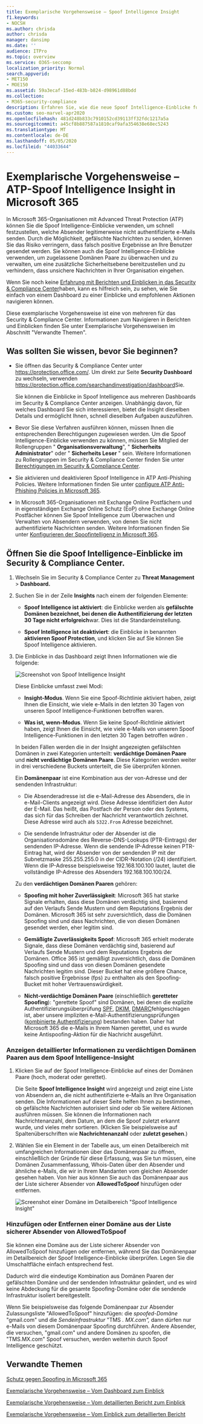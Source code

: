 ```yaml
---
title: Exemplarische Vorgehensweise – Spoof Intelligence Insight
f1.keywords:
- NOCSH
ms.author: chrisda
author: chrisda
manager: dansimp
ms.date: ''
audience: ITPro
ms.topic: overview
ms.service: O365-seccomp
localization_priority: Normal
search.appverid:
- MET150
- MOE150
ms.assetid: 59a3ecaf-15ed-483b-b824-d98961d88bdd
ms.collection:
- M365-security-compliance
description: Erfahren Sie, wie die neue Spoof Intelligence-Einblicke funktioniert, und wie Sie schnell ermitteln können, welche Absender legitimerweise nicht authentifizierte e-Mails senden.
ms.custom: seo-marvel-apr2020
ms.openlocfilehash: 481d248b833c7910152cd39113ff32fdc1217a5a
ms.sourcegitcommit: a45cf8b887587a1810caf9afa354638e68ec5243
ms.translationtype: MT
ms.contentlocale: de-DE
ms.lasthandoff: 05/05/2020
ms.locfileid: "44033644"
---
```

# <a name="walkthrough---atp-spoof-intelligence-insight-in-microsoft-365"></a>Exemplarische Vorgehensweise – ATP-Spoof Intelligence Insight in Microsoft 365

In Microsoft 365-Organisationen mit Advanced Threat Protection (ATP) können Sie die Spoof Intelligence-Einblicke verwenden, um schnell festzustellen, welche Absender legitimerweise nicht authentifizierte e-Mails senden. Durch die Möglichkeit, gefälschte Nachrichten zu senden, können Sie das Risiko verringern, dass falsch positive Ergebnisse an Ihre Benutzer gesendet werden. Sie können auch die Spoof Intelligence-Einblicke verwenden, um zugelassene Domänen Paare zu überwachen und zu verwalten, um eine zusätzliche Sicherheitsebene bereitzustellen und zu verhindern, dass unsichere Nachrichten in Ihrer Organisation eingehen.

Wenn Sie noch keine [Erfahrung mit Berichten und Einblicken in das Security & Compliance Center](reports-and-insights-in-security-and-compliance.md)haben, kann es hilfreich sein, zu sehen, wie Sie einfach von einem Dashboard zu einer Einblicke und empfohlenen Aktionen navigieren können.

Diese exemplarische Vorgehensweise ist eine von mehreren für das Security & Compliance Center. Informationen zum Navigieren in Berichten und Einblicken finden Sie unter Exemplarische Vorgehensweisen im Abschnitt "Verwandte Themen".

## <a name="what-do-you-need-to-know-before-you-begin"></a>Was sollten Sie wissen, bevor Sie beginnen?

- Sie öffnen das Security & Compliance Center unter <https://protection.office.com/>. Um direkt zur Seite **Security Dashboard** zu wechseln, verwenden <https://protection.office.com/searchandinvestigation/dashboard>Sie.

  Sie können die Einblicke in Spoof Intelligence aus mehreren Dashboards im Security & Compliance Center anzeigen. Unabhängig davon, für welches Dashboard Sie sich interessieren, bietet die Insight dieselben Details und ermöglicht Ihnen, schnell dieselben Aufgaben auszuführen.

- Bevor Sie diese Verfahren ausführen können, müssen Ihnen die entsprechenden Berechtigungen zugewiesen werden. Um die Spoof Intelligence-Einblicke verwenden zu können, müssen Sie Mitglied der Rollengruppen " **Organisationsverwaltung**", " **Sicherheits Administrator**" oder " **Sicherheits Leser** " sein. Weitere Informationen zu Rollengruppen im Security & Compliance Center finden Sie unter [Berechtigungen im Security & Compliance Center](permissions-in-the-security-and-compliance-center.md).

- Sie aktivieren und deaktivieren Spoof Intelligence in ATP Anti-Phishing Policies. Weitere Informationen finden Sie unter [configure ATP Anti-Phishing Policies in Microsoft 365](configure-atp-anti-phishing-policies.md).

- In Microsoft 365-Organisationen mit Exchange Online Postfächern und in eigenständigen Exchange Online Schutz (EoP) ohne Exchange Online Postfächer können Sie Spoof Intelligence zum Überwachen und Verwalten von Absendern verwenden, von denen Sie nicht authentifizierte Nachrichten senden. Weitere Informationen finden Sie unter [Konfigurieren der Spoofintelligenz in Microsoft 365](learn-about-spoof-intelligence.md).

## <a name="open-the-spoof-intelligence-insight-in-the-security--compliance-center"></a>Öffnen Sie die Spoof Intelligence-Einblicke im Security & Compliance Center.

1. Wechseln Sie im Security & Compliance Center zu **Threat Management** \> **Dashboard.**

2. Suchen Sie in der Zeile **Insights** nach einem der folgenden Elemente:

   - **Spoof Intelligence ist aktiviert**: die Einblicke werden als **gefälschte Domänen bezeichnet, bei denen die Authentifizierung der letzten 30 Tage nicht erfolgreich**war. Dies ist die Standardeinstellung.

   - **Spoof Intelligence ist deaktiviert**: die Einblicke in benannten **aktivieren Spoof Protection**, und klicken Sie auf Sie können Sie Spoof Intelligence aktivieren.

3. Die Einblicke in das Dashboard zeigt Ihnen Informationen wie die folgende:

   ![Screenshot von Spoof Intelligence Insight](../../media/28aeabac-c1a1-4d16-9fbe-14996f742a9a.png)

   Diese Einblicke umfasst zwei Modi:

   - **Insight-Modus**. Wenn Sie eine Spoof-Richtlinie aktiviert haben, zeigt Ihnen die Einsicht, wie viele e-Mails in den letzten 30 Tagen von unseren Spoof Intelligence-Funktionen betroffen waren.

   - **Was ist, wenn-Modus**. Wenn Sie keine Spoof-Richtlinie aktiviert haben, zeigt Ihnen die Einsicht, wie viele e-Mails von unseren Spoof Intelligence-Funktionen in den letzten 30 Tagen betroffen *wären* .

   In beiden Fällen werden die in der Insight angezeigten gefälschten Domänen in zwei Kategorien unterteilt: **verdächtige Domänen Paare** und **nicht verdächtige Domänen Paare**. Diese Kategorien werden weiter in drei verschiedene Buckets unterteilt, die Sie überprüfen können.

   Ein **Domänenpaar** ist eine Kombination aus der von-Adresse und der sendenden Infrastruktur:

   - Die Absenderadresse ist die e-Mail-Adresse des Absenders, die in e-Mail-Clients angezeigt wird. Diese Adresse identifiziert den Autor der E-Mail. Das heißt, das Postfach der Person oder des Systems, das sich für das Schreiben der Nachricht verantwortlich zeichnet. Diese Adresse wird auch als `5322.From` Adresse bezeichnet.

   - Die sendende Infrastruktur oder der Absender ist die Organisationsdomäne des Reverse-DNS-Lookups (PTR-Eintrags) der sendenden IP-Adresse. Wenn die sendende IP-Adresse keinen PTR-Eintrag hat, wird der Absender von der sendenden IP mit der Subnetzmaske 255.255.255.0 in der CIDR-Notation (/24) identifiziert. Wenn die IP-Adresse beispielsweise 192.168.100.100 lautet, lautet die vollständige IP-Adresse des Absenders 192.168.100.100/24.

   Zu den **verdächtigen Domänen Paaren** gehören:

   - **Spoofing mit hoher Zuverlässigkeit**: Microsoft 365 hat starke Signale erhalten, dass diese Domänen verdächtig sind, basierend auf den Verlaufs Sende Mustern und dem Reputations Ergebnis der Domänen. Microsoft 365 ist sehr zuversichtlich, dass die Domänen Spoofing sind und dass Nachrichten, die von diesen Domänen gesendet werden, eher legitim sind.

   - **Gemäßigte Zuverlässigkeits Spoof**: Microsoft 365 erhielt moderate Signale, dass diese Domänen verdächtig sind, basierend auf Verlaufs Sende Mustern und dem Reputations Ergebnis der Domänen. Office 365 ist gemäßigt zuversichtlich, dass die Domänen Spoofing sind und dass von diesen Domänen gesendete Nachrichten legitim sind. Dieser Bucket hat eine größere Chance, falsch positive Ergebnisse (fps) zu enthalten als den Spoofing-Bucket mit hoher Vertrauenswürdigkeit.

   - **Nicht-verdächtige Domänen Paare** (einschließlich **geretteter Spoofing**): "gerettete Spoof" sind Domänen, bei denen die explizite Authentifizierungsüberprüfung [SPF](how-office-365-uses-spf-to-prevent-spoofing.md), [DKIM](use-dkim-to-validate-outbound-email.md), [DMARC](use-dmarc-to-validate-email.md)fehlgeschlagen ist, aber unsere impliziten e-Mail-Authentifizierungsprüfungen ([kombinierte Authentifizierung](email-validation-and-authentication.md#composite-authentication)) bestanden haben. Daher hat Microsoft 365 die e-Mails in Ihrem Namen gerettet, und es wurde keine Antispoofing-Aktion für die Nachricht ausgeführt.

### <a name="view-detailed-information-about-suspicious-domain-pairs-from-the-spoof-intelligence-insight"></a>Anzeigen detaillierter Informationen zu verdächtigen Domänen Paaren aus dem Spoof Intelligence-Insight

1. Klicken Sie auf der Spoof Intelligence-Einblicke auf eines der Domänen Paare (hoch, moderat oder gerettet).

   Die Seite **Spoof Intelligence Insight** wird angezeigt und zeigt eine Liste von Absendern an, die nicht authentifizierte e-Mails an Ihre Organisation senden. Die Informationen auf dieser Seite helfen Ihnen zu bestimmen, ob gefälschte Nachrichten autorisiert sind oder ob Sie weitere Aktionen ausführen müssen. Sie können die Informationen nach Nachrichtenanzahl, dem Datum, an dem die Spoof zuletzt erkannt wurde, und vieles mehr sortieren. (Klicken Sie beispielsweise auf Spaltenüberschriften wie **Nachrichtenanzahl** oder **zuletzt gesehen**.)

2. Wählen Sie ein Element in der Tabelle aus, um einen Detailbereich mit umfangreichen Informationen über das Domänenpaar zu öffnen, einschließlich der Gründe für diese Erfassung, was Sie tun müssen, eine Domänen Zusammenfassung, Whois-Daten über den Absender und ähnliche e-Mails, die wir in Ihrem Mandanten vom gleichen Absender gesehen haben. Von hier aus können Sie auch das Domänenpaar aus der Liste sicherer Absender von **AllowedToSpoof** hinzufügen oder entfernen.

   ![Screenshot einer Domäne im Detailbereich "Spoof Intelligence Insight"](../../media/03ad3e6e-2010-4e8e-b92e-accc8bbebb79.png)

### <a name="add-or-remove-a-domain-from-the-allowedtospoof-safe-sender-list"></a>Hinzufügen oder Entfernen einer Domäne aus der Liste sicherer Absender von AllowedToSpoof

Sie können eine Domäne aus der Liste sicherer Absender von AllowedToSpoof hinzufügen oder entfernen, während Sie das Domänenpaar im Detailbereich der Spoof Intelligence-Einblicke überprüfen. Legen Sie die Umschaltfläche einfach entsprechend fest.

Dadurch wird die eindeutige Kombination aus Domänen Paaren der gefälschten Domäne und der sendenden Infrastruktur geändert, und es wird keine Abdeckung für die gesamte Spoofing-Domäne oder die sendende Infrastruktur isoliert bereitgestellt.

Wenn Sie beispielsweise das folgende Domänenpaar zur Absender Zulassungsliste "AllowedToSpoof" hinzufügen: die *spoofed-Domäne* "gmail.com" und die *Sendeinfrastruktur* "TMS *. MX.com",* dann dürfen nur e-Mails von diesem Domänenpaar Spoofing durchführen. Andere Absender, die versuchen, "gmail.com" und andere Domänen zu spoofen, die "TMS.MX.com" Spoof versuchen, werden weiterhin durch Spoof Intelligence geschützt.

## <a name="related-topics"></a>Verwandte Themen

[Schutz gegen Spoofing in Microsoft 365](anti-spoofing-protection.md)

[Exemplarische Vorgehensweise – Vom Dashboard zum Einblick](from-a-dashboard-to-an-insight.md)

[Exemplarische Vorgehensweise – Vom detaillierten Bericht zum Einblick](from-a-detailed-report-to-an-insight.md)

[Exemplarische Vorgehensweise – Vom Einblick zum detaillierten Bericht](from-an-insight-to-a-detailed-report.md)